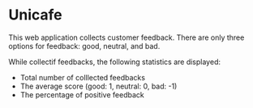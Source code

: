 # Unicafe

This web application collects customer feedback. There are only three options for feedback: good, neutral, and bad.

While collectif feedbacks, the following statistics are displayed:
* Total number of colllected feedbacks
* The average score (good: 1, neutral: 0, bad: -1)
* The percentage of positive feedback